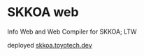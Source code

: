 # SKKOA web

Info Web and Web Compiler for SKKOA; LTW

deployed [skkoa.toyotech.dev](https://skkoa.toyotech.dev/)
